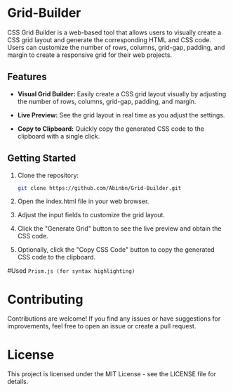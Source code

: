 # Grid-Builder

CSS Grid Builder is a web-based tool that allows users to visually create a CSS grid layout and generate the corresponding HTML and CSS code. Users can customize the number of rows, columns, grid-gap, padding, and margin to create a responsive grid for their web projects.

## Features

- **Visual Grid Builder:** Easily create a CSS grid layout visually by adjusting the number of rows, columns, grid-gap, padding, and margin.

- **Live Preview:** See the grid layout in real time as you adjust the settings.

- **Copy to Clipboard:** Quickly copy the generated CSS code to the clipboard with a single click.

## Getting Started

1. Clone the repository:

   ```bash
   git clone https://github.com/Abinbn/Grid-Builder.git

2. Open the index.html file in your web browser.
   
3. Adjust the input fields to customize the grid layout.
   
4. Click the "Generate Grid" button to see the live preview and obtain the CSS code.

5. Optionally, click the "Copy CSS Code" button to copy the generated CSS code to the clipboard.

   
#Used
`Prism.js (for syntax highlighting)`

# Contributing
Contributions are welcome! If you find any issues or have suggestions for improvements, feel free to open an issue or create a pull request.

# License
This project is licensed under the MIT License - see the LICENSE file for details.

